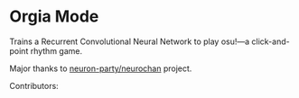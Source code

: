 # Orgia Mode
Trains a Recurrent Convolutional Neural Network to play osu!—a click-and-point
rhythm game.

Major thanks to
[neuron-party/neurochan](https://github.com/neuron-party/neurochan.git)
project.

Contributors: 
